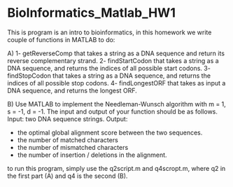 # BioInformatics_Matlab_HW1

This is program is an intro to bioinformatics, in this homework we write couple of functions in MATLAB to do:

A)
1- getReverseComp that takes a string as a DNA sequence and return its reverse complementary strand.
2- findStartCodon that takes a string as a DNA sequence, and returns the indices of all possible start codons.
3- findStopCodon that takes a string as a DNA sequence, and returns the indices of all possible stop codons.
4- findLongestORF that takes as input a DNA sequence, and returns the longest ORF.

B)
Use MATLAB to implement the Needleman-Wunsch algorithm with m = 1, s = -1, d = -1. The input and output of your function should be as follows.
Input: two DNA sequence strings.
Output:
- the optimal global alignment score between the two sequences.
- the number of matched characters
-  the number of mismatched characters
-  the number of insertion / deletions in the alignment.

to run this program, simply use the q2script.m and q4scropt.m, where q2 in the first part (A) and q4 is the second (B). 